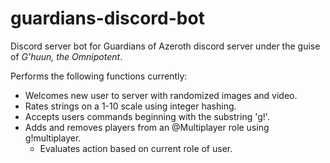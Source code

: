 # guardians-discord-bot
Discord server bot for Guardians of Azeroth discord server under the guise of *G'huun, the Omnipotent*.

Performs the following functions currently:
- Welcomes new user to server with randomized images and video.
- Rates strings on a 1-10 scale using integer hashing.
- Accepts users commands beginning with the substring 'g!'.
- Adds and removes players from an @Multiplayer role using g!multiplayer. 
  - Evaluates action based on current role of user.
